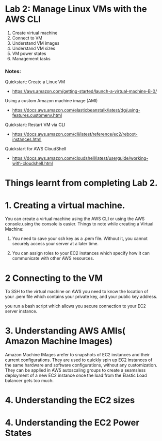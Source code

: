 # Lab 2: Manage Linux VMs with the AWS CLI

1. Create virtual machine
2. Connect to VM
3. Understand VM images
4. Understand VM sizes
5. VM power states
6. Management tasks

### Notes:

Quickstart: Create a Linux VM
* https://aws.amazon.com/getting-started/launch-a-virtual-machine-B-0/

Using a custom Amazon machine image (AMI)
* https://docs.aws.amazon.com/elasticbeanstalk/latest/dg/using-features.customenv.html

Quickstart: Restart VM via CLI
* https://docs.aws.amazon.com/cli/latest/reference/ec2/reboot-instances.html

Quickstart for AWS CloudShell
* https://docs.aws.amazon.com/cloudshell/latest/userguide/working-with-cloudshell.html


# Things learnt from completing Lab 2.

# 1. Creating a virtual machine.

You can create a virtual machine using the AWS CLI or using the AWS console.using the console is easier. Things to note while creating a VIrtual Machine:

1. You need to save your ssh key as a .pem file. Without it, you cannot securely access your server at a later time.

2. You can assign roles to your EC2 instances which specify how it can communicate with other AWS resources.

# 2 Connecting to the VM
To SSH to the virtual machine on AWS you need to know the location of your .pem file which contains your private key, and your public key address.

you run a bash script which allows you secure connection to your EC2 server instance.

# 3. Understanding AWS AMIs( Amazon Machine Images)

Amazon Machine IMages arefer to snapshots of EC2 instances and their current configurations. They are used to quickly spin up EC2 instances of the same hardware and software configurations, without any customization. They can be applied in AWS autoscaling groups to create a seamsless deployment of a new EC2 instance once the load from the Elastic Load balancer gets too much.

# 4. Understanding the EC2 sizes

# 4. Understanding the EC2 Power States